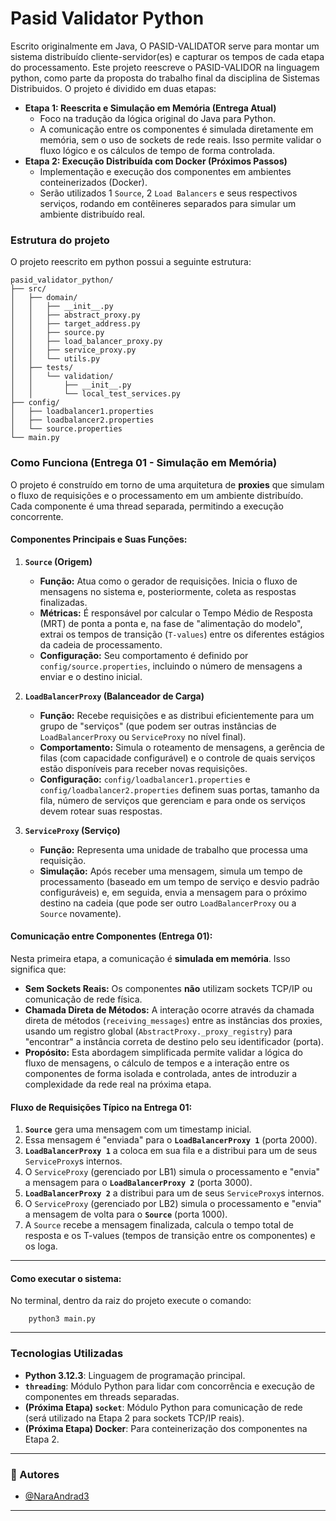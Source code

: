 # Pasid Validator Python

Escrito originalmente em Java, O PASID-VALIDATOR serve para montar um sistema distribuído cliente-servidor(es) e capturar os tempos de cada etapa do processamento. Este projeto reescreve o PASID-VALIDOR na linguagem python, como parte da proposta do trabalho final da disciplina de Sistemas Distribuidos. O projeto é dividido em duas etapas:

* **Etapa 1: Reescrita e Simulação em Memória (Entrega Atual)**
    * Foco na tradução da lógica original do Java para Python.
    * A comunicação entre os componentes é simulada diretamente em memória, sem o uso de sockets de rede reais. Isso permite validar o fluxo lógico e os cálculos de tempo de forma controlada.
* **Etapa 2: Execução Distribuída com Docker (Próximos Passos)**
    * Implementação e execução dos componentes em ambientes conteinerizados (Docker).
    * Serão utilizados 1 `Source`, 2 `Load Balancers` e seus respectivos serviços, rodando em contêineres separados para simular um ambiente distribuído real.


### Estrutura do projeto
O projeto reescrito em python possui a seguinte estrutura:

```
pasid_validator_python/
├── src/
│   ├── domain/
│   │   ├── __init__.py
│   │   ├── abstract_proxy.py
│   │   ├── target_address.py
│   │   ├── source.py
│   │   ├── load_balancer_proxy.py
│   │   ├── service_proxy.py
│   │   └── utils.py  
│   ├── tests/
│   │   └── validation/
│   │       ├── __init__.py
│   │       └── local_test_services.py 
├── config/
│   ├── loadbalancer1.properties
│   ├── loadbalancer2.properties
│   └── source.properties
└── main.py    
```

### Como Funciona (Entrega 01 - Simulação em Memória)

O projeto é construído em torno de uma arquitetura de **proxies** que simulam o fluxo de requisições e o processamento em um ambiente distribuído. Cada componente é uma thread separada, permitindo a execução concorrente.

#### **Componentes Principais e Suas Funções:**

1.  **`Source` (Origem)**
    * **Função:** Atua como o gerador de requisições. Inicia o fluxo de mensagens no sistema e, posteriormente, coleta as respostas finalizadas.
    * **Métricas:** É responsável por calcular o Tempo Médio de Resposta (MRT) de ponta a ponta e, na fase de "alimentação do modelo", extrai os tempos de transição (`T-values`) entre os diferentes estágios da cadeia de processamento.
    * **Configuração:** Seu comportamento é definido por `config/source.properties`, incluindo o número de mensagens a enviar e o destino inicial.

2.  **`LoadBalancerProxy` (Balanceador de Carga)**
    * **Função:** Recebe requisições e as distribui eficientemente para um grupo de "serviços" (que podem ser outras instâncias de `LoadBalancerProxy` ou `ServiceProxy` no nível final).
    * **Comportamento:** Simula o roteamento de mensagens, a gerência de filas (com capacidade configurável) e o controle de quais serviços estão disponíveis para receber novas requisições.
    * **Configuração:** `config/loadbalancer1.properties` e `config/loadbalancer2.properties` definem suas portas, tamanho da fila, número de serviços que gerenciam e para onde os serviços devem rotear suas respostas.

3.  **`ServiceProxy` (Serviço)**
    * **Função:** Representa uma unidade de trabalho que processa uma requisição.
    * **Simulação:** Após receber uma mensagem, simula um tempo de processamento (baseado em um tempo de serviço e desvio padrão configuráveis) e, em seguida, envia a mensagem para o próximo destino na cadeia (que pode ser outro `LoadBalancerProxy` ou a `Source` novamente).

#### **Comunicação entre Componentes (Entrega 01):**

Nesta primeira etapa, a comunicação é **simulada em memória**. Isso significa que:

* **Sem Sockets Reais:** Os componentes **não** utilizam sockets TCP/IP ou comunicação de rede física.
* **Chamada Direta de Métodos:** A interação ocorre através da chamada direta de métodos (`receiving_messages`) entre as instâncias dos proxies, usando um registro global (`AbstractProxy._proxy_registry`) para "encontrar" a instância correta de destino pelo seu identificador (porta).
* **Propósito:** Esta abordagem simplificada permite validar a lógica do fluxo de mensagens, o cálculo de tempos e a interação entre os componentes de forma isolada e controlada, antes de introduzir a complexidade da rede real na próxima etapa.

#### **Fluxo de Requisições Típico na Entrega 01:**

1.  **`Source`** gera uma mensagem com um timestamp inicial.
2.  Essa mensagem é "enviada" para o **`LoadBalancerProxy 1`** (porta 2000).
3.  **`LoadBalancerProxy 1`** a coloca em sua fila e a distribui para um de seus `ServiceProxy`s internos.
4.  O `ServiceProxy` (gerenciado por LB1) simula o processamento e "envia" a mensagem para o **`LoadBalancerProxy 2`** (porta 3000).
5.  **`LoadBalancerProxy 2`** a distribui para um de seus `ServiceProxy`s internos.
6.  O `ServiceProxy` (gerenciado por LB2) simula o processamento e "envia" a mensagem de volta para o **`Source`** (porta 1000).
7.  A `Source` recebe a mensagem finalizada, calcula o tempo total de resposta e os T-values (tempos de transição entre os componentes) e os loga.

---

#### **Como executar o sistema:**

No terminal, dentro da raiz do projeto execute o comando:

```
    python3 main.py
```

---

### Tecnologias Utilizadas

* **Python 3.12.3**: Linguagem de programação principal.
* **`threading`**: Módulo Python para lidar com concorrência e execução de componentes em threads separadas.
* **(Próxima Etapa) `socket`**: Módulo Python para comunicação de rede (será utilizado na Etapa 2 para sockets TCP/IP reais).
* **(Próxima Etapa) Docker**: Para conteinerização dos componentes na Etapa 2.

---

### 🤝 Autores

* [@NaraAndrad3](https://github.com/NaraAndrad3)

---